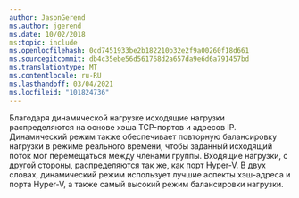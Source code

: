 ```yaml
---
author: JasonGerend
ms.author: jgerend
ms.date: 10/02/2018
ms:topic: include
ms.openlocfilehash: 0cd7451933be2b182210b32e2f9a00260f18d661
ms.sourcegitcommit: db4c35ebe56d561768d2a657da9e6d6a791457bd
ms.translationtype: MT
ms.contentlocale: ru-RU
ms.lasthandoff: 03/04/2021
ms.locfileid: "101824736"
---
```

Благодаря динамической нагрузке исходящие нагрузки распределяются на основе хэша TCP-портов и адресов IP. Динамический режим также обеспечивает повторную балансировку нагрузки в режиме реального времени, чтобы заданный исходящий поток мог перемещаться между членами группы. Входящие нагрузки, с другой стороны, распределяются так же, как порт Hyper-V. В двух словах, динамический режим использует лучшие аспекты хэш-адреса и порта Hyper-V, а также самый высокий режим балансировки нагрузки.

